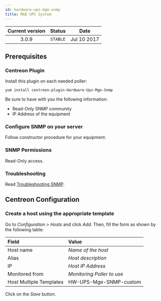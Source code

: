 ```yaml
---
id: hardware-ups-mge-snmp
title: MGE UPS System
---
```


| Current version | Status | Date |
| :-: | :-: | :-: |
| 3.0.9 | `STABLE` | Jul 10 2017 |

## Prerequisites

### Centreon Plugin

Install this plugin on each needed poller:

``` shell
yum install centreon-plugin-Hardware-Ups-Mge-Snmp
```

Be sure to have with you the following information:

  - Read-Only SNMP community
  - IP Address of the equipment

### Configure SNMP on your server

Follow constructor procedure for your equipment.

### SNMP Permissions

Read-Only access.

### Troubleshooting

Read [Troubleshooting
SNMP](http://documentation.centreon.com/docs/centreon-plugins/en/latest/user/guide.html#snmp).

## Centreon Configuration

### Create a host using the appropriate template

Go to *Configuration \> Hosts* and click *Add*. Then, fill the form as shown by
the following table:

| Field                                | Value                      |
| :----------------------------------- | :------------------------- |
| Host name                            | *Name of the host*         |
| Alias                                | *Host description*         |
| IP                                   | *Host IP Address*          |
| Monitored from                       | *Monitoring Poller to use* |
| Host Multiple Templates              | HW-UPS-Mge-SNMP-custom     |

Click on the *Save* button.

